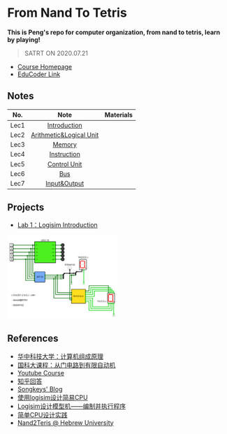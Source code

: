 # From Nand To Tetris
**This is Peng's repo for computer organization, from nand to tetris, learn by playing!**
> SATRT ON 2020.07.21


- [Course Homepage](http://www.icourse163.org/learn/HUST-1205809816?tid=1450219449#/learn/announce)
- [EduCoder Link](https://www.educoder.net/paths/1426)


## Notes

|No. |Note |Materials | 
| :--: | :--: | :--: |
| Lec1 | [Introduction](notes/chap1_intro.html) | |
| Lec2 | [Arithmetic&Logical Unit](notes/chap2_ALU.html) | |
| Lec3 | [Memory](notes/chap3_memory.html) | | 
| Lec4 | [Instruction](notes/chap4_instruction.html) | |
| Lec5 | [Control Unit](notes/chap5_CU.html) | |
| Lec6 | [Bus](notes/chap6_bus.html) | |
| Lec7 | [Input&Output](notes/chap7_IO.html) | |


## Projects
- [Lab 1：Logisim Introduction](https://github.com/dasepli/Nand2Tetris/tree/master/HUST_Computer_Hardware_System_Design/lab1_logisim_intro)
<img src="HUST_Computer_Hardware_System_Design/lab1_logisim_intro/lab1.PNG" width="50%" height="50%">

## References
- [华中科技大学：计算机组成原理](https://www.icourse163.org/learn/HUST-1003159001?tid=1003367001#/learn/content)
- [国科大课程：从门电路到有限自动机](https://vlab.ustc.edu.cn/guide/index.html)
- [Youtube Course](https://www.youtube.com/watch?v=hi5ekb_9ZSU&list=PLbx-k3N9Yr9-vSAQ4QBzI981sU_xc_zWM)
- [知乎回答](https://www.zhihu.com/question/38838088/answer/78521124)
- [Songkeys' Blog](https://songkeys.github.io/posts/nand2tetris/)
- [使用logisim设计简易CPU](https://blog.csdn.net/qq_37937830/article/details/93144805)
- [Logisim设计模型机——编制并执行程序](https://blog.csdn.net/qq_41420747/article/details/91444626?ops_request_misc=%257B%2522request%255Fid%2522%253A%2522158436643019724846401669%2522%252C%2522scm%2522%253A%252220140713.130056874..%2522%257D&request_id=158436643019724846401669&biz_id=0&utm_source=distribute.pc_search_result.none-task)
- [简单CPU设计实践](https://lianera.github.io/post/2014/cpu-step-by-step/)
- [Nand2Teris @ Hebrew University](https://www.nand2tetris.org/)
